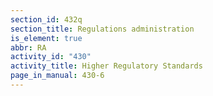 ```yaml
---
section_id: 432q
section_title: Regulations administration
is_element: true
abbr: RA
activity_id: "430"
activity_title: Higher Regulatory Standards
page_in_manual: 430-6
---
```

